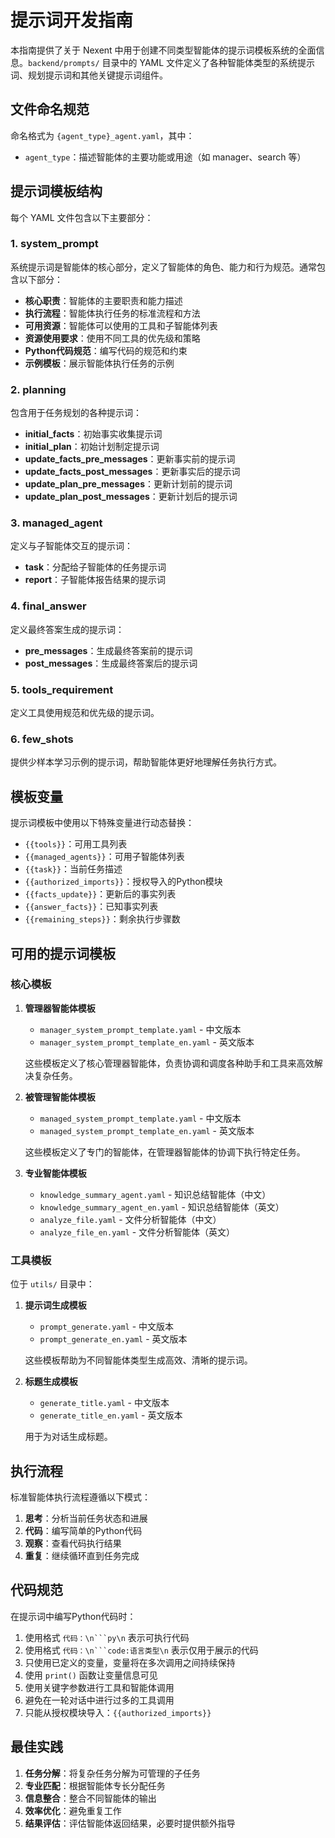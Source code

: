 # 提示词开发指南

本指南提供了关于 Nexent 中用于创建不同类型智能体的提示词模板系统的全面信息。`backend/prompts/` 目录中的 YAML 文件定义了各种智能体类型的系统提示词、规划提示词和其他关键提示词组件。

## 文件命名规范

命名格式为 `{agent_type}_agent.yaml`，其中：
- `agent_type`：描述智能体的主要功能或用途（如 manager、search 等）

## 提示词模板结构

每个 YAML 文件包含以下主要部分：

### 1. system_prompt

系统提示词是智能体的核心部分，定义了智能体的角色、能力和行为规范。通常包含以下部分：

- **核心职责**：智能体的主要职责和能力描述
- **执行流程**：智能体执行任务的标准流程和方法
- **可用资源**：智能体可以使用的工具和子智能体列表
- **资源使用要求**：使用不同工具的优先级和策略
- **Python代码规范**：编写代码的规范和约束
- **示例模板**：展示智能体执行任务的示例

### 2. planning

包含用于任务规划的各种提示词：

- **initial_facts**：初始事实收集提示词
- **initial_plan**：初始计划制定提示词
- **update_facts_pre_messages**：更新事实前的提示词
- **update_facts_post_messages**：更新事实后的提示词
- **update_plan_pre_messages**：更新计划前的提示词
- **update_plan_post_messages**：更新计划后的提示词

### 3. managed_agent

定义与子智能体交互的提示词：

- **task**：分配给子智能体的任务提示词
- **report**：子智能体报告结果的提示词

### 4. final_answer

定义最终答案生成的提示词：

- **pre_messages**：生成最终答案前的提示词
- **post_messages**：生成最终答案后的提示词

### 5. tools_requirement

定义工具使用规范和优先级的提示词。

### 6. few_shots

提供少样本学习示例的提示词，帮助智能体更好地理解任务执行方式。

## 模板变量

提示词模板中使用以下特殊变量进行动态替换：

- `{{tools}}`：可用工具列表
- `{{managed_agents}}`：可用子智能体列表
- `{{task}}`：当前任务描述
- `{{authorized_imports}}`：授权导入的Python模块
- `{{facts_update}}`：更新后的事实列表
- `{{answer_facts}}`：已知事实列表
- `{{remaining_steps}}`：剩余执行步骤数

## 可用的提示词模板

### 核心模板

1. **管理器智能体模板**
   - `manager_system_prompt_template.yaml` - 中文版本
   - `manager_system_prompt_template_en.yaml` - 英文版本
   
   这些模板定义了核心管理器智能体，负责协调和调度各种助手和工具来高效解决复杂任务。

2. **被管理智能体模板**
   - `managed_system_prompt_template.yaml` - 中文版本
   - `managed_system_prompt_template_en.yaml` - 英文版本
   
   这些模板定义了专门的智能体，在管理器智能体的协调下执行特定任务。

3. **专业智能体模板**
   - `knowledge_summary_agent.yaml` - 知识总结智能体（中文）
   - `knowledge_summary_agent_en.yaml` - 知识总结智能体（英文）
   - `analyze_file.yaml` - 文件分析智能体（中文）
   - `analyze_file_en.yaml` - 文件分析智能体（英文）

### 工具模板

位于 `utils/` 目录中：

1. **提示词生成模板**
   - `prompt_generate.yaml` - 中文版本
   - `prompt_generate_en.yaml` - 英文版本
   
   这些模板帮助为不同智能体类型生成高效、清晰的提示词。

2. **标题生成模板**
   - `generate_title.yaml` - 中文版本
   - `generate_title_en.yaml` - 英文版本

   用于为对话生成标题。

## 执行流程

标准智能体执行流程遵循以下模式：

1. **思考**：分析当前任务状态和进展
2. **代码**：编写简单的Python代码
3. **观察**：查看代码执行结果
4. **重复**：继续循环直到任务完成

## 代码规范

在提示词中编写Python代码时：

1. 使用格式 `代码：\n```py\n` 表示可执行代码
2. 使用格式 `代码：\n```code:语言类型\n` 表示仅用于展示的代码
3. 只使用已定义的变量，变量将在多次调用之间持续保持
4. 使用 `print()` 函数让变量信息可见
5. 使用关键字参数进行工具和智能体调用
6. 避免在一轮对话中进行过多的工具调用
7. 只能从授权模块导入：`{{authorized_imports}}`

## 最佳实践

1. **任务分解**：将复杂任务分解为可管理的子任务
2. **专业匹配**：根据智能体专长分配任务
3. **信息整合**：整合不同智能体的输出
4. **效率优化**：避免重复工作
5. **结果评估**：评估智能体返回结果，必要时提供额外指导
